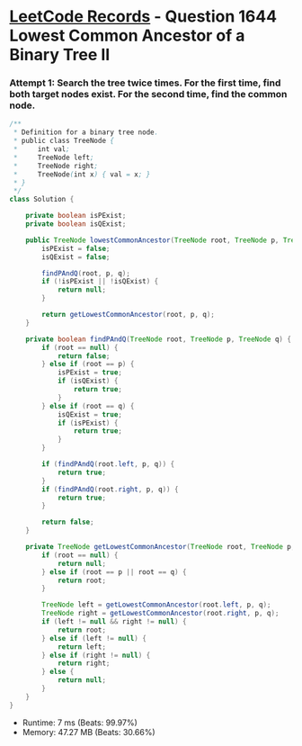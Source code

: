 # [LeetCode Records](../../README.md) - Question 1644 Lowest Common Ancestor of a Binary Tree II

### Attempt 1: Search the tree twice times. For the first time, find both target nodes exist. For the second time, find the common node.
```java
/**
 * Definition for a binary tree node.
 * public class TreeNode {
 *     int val;
 *     TreeNode left;
 *     TreeNode right;
 *     TreeNode(int x) { val = x; }
 * }
 */
class Solution {

    private boolean isPExist;
    private boolean isQExist;

    public TreeNode lowestCommonAncestor(TreeNode root, TreeNode p, TreeNode q) {
        isPExist = false;
        isQExist = false;

        findPAndQ(root, p, q);
        if (!isPExist || !isQExist) {
            return null;
        }

        return getLowestCommonAncestor(root, p, q);
    }

    private boolean findPAndQ(TreeNode root, TreeNode p, TreeNode q) {
        if (root == null) {
            return false;
        } else if (root == p) {
            isPExist = true;
            if (isQExist) {
                return true;
            }
        } else if (root == q) {
            isQExist = true;
            if (isPExist) {
                return true;
            }
        }

        if (findPAndQ(root.left, p, q)) {
            return true;
        }
        if (findPAndQ(root.right, p, q)) {
            return true;
        }

        return false;
    }

    private TreeNode getLowestCommonAncestor(TreeNode root, TreeNode p, TreeNode q) {
        if (root == null) {
            return null;
        } else if (root == p || root == q) {
            return root;
        }

        TreeNode left = getLowestCommonAncestor(root.left, p, q);
        TreeNode right = getLowestCommonAncestor(root.right, p, q);
        if (left != null && right != null) {
            return root;
        } else if (left != null) {
            return left;
        } else if (right != null) {
            return right;
        } else {
            return null;
        }
    }
}
```
- Runtime: 7 ms (Beats: 99.97%)
- Memory: 47.27 MB (Beats: 30.66%)

<br>
